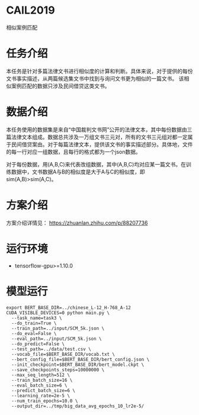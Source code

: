# CAIL2019
相似案例匹配


# 任务介绍

本任务是针对多篇法律文书进行相似度的计算和判断。具体来说，对于提供的每份文书事实描述，从两篇候选集文书中找到与询问文书更为相似的一篇文书。
该相似案例匹配的数据只涉及民间借贷这类文书。

# 数据介绍

本任务使用的数据集是来自“中国裁判文书网”公开的法律文本，其中每份数据由三篇法律文本组成。数据总共涉及一万组文书三元对，所有的文书三元组对都一定属于民间借贷案由。对于每篇法律文本，提供该文书的事实描述部分。具体地，文件的每一行对应一组数据，且每行的格式都为一个json数据。

对于每份数据，用(A,B,C)来代表改组数据，其中(A,B,C)均对应某一篇文书。在训练数据中，文书数据A与B的相似度是大于A与C的相似度，即sim(A,B)>sim(A,C)。

# 方案介绍

方案介绍详情见： https://zhuanlan.zhihu.com/p/88207736


# 运行环境

- tensorflow-gpu>=1.10.0


# 模型运行

``` shell
export BERT_BASE_DIR=../chinese_L-12_H-768_A-12
CUDA_VISIBLE_DEVICES=0 python main.py \
  --task_name=task3 \
  --do_train=True \
  --train_path=../input/SCM_5k.json \
  --do_eval=False \
  --eval_path=../input/SCM_5k.json \
  --do_predict=False \
  --test_path=../data/test.csv \
  --vocab_file=$BERT_BASE_DIR/vocab.txt \
  --bert_config_file=$BERT_BASE_DIR/bert_config.json \
  --init_checkpoint=$BERT_BASE_DIR/bert_model.ckpt \
  --save_checkpoints_steps=10000000 \
  --max_seq_length=512 \
  --train_batch_size=16 \
  --eval_batch_size=6 \
  --predict_batch_size=6 \
  --learning_rate=2e-5 \
  --num_train_epochs=10.0 \
  --output_dir=../tmp/big_data_avg_epochs_10_lr2e-5/
```
